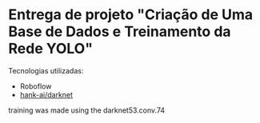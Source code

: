 # Entrega de projeto "Criação de Uma Base de Dados e Treinamento da Rede YOLO"

Tecnologias utilizadas:
- Roboflow
- [hank-ai/darknet](https://github.com/hank-ai/darknet)

training was made using the darknet53.conv.74